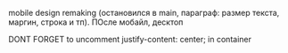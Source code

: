 mobile design remaking (остановился в main, параграф: размер текста, маргин, строка и тп). ПОсле мобайл, десктоп


DONT FORGET to uncomment justify-content: center; in container